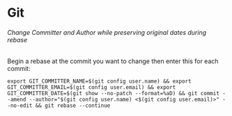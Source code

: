 # Git


###### Change Committer and Author while preserving original dates during rebase

Begin a rebase at the commit you want to change then enter this for each commit:
```shell
export GIT_COMMITTER_NAME=$(git config user.name) && export GIT_COMMITTER_EMAIL=$(git config user.email) && export GIT_COMMITTER_DATE=$(git show --no-patch --format=%aD) && git commit --amend --author="$(git config user.name) <$(git config user.email)>" --no-edit && git rebase --continue  
```
